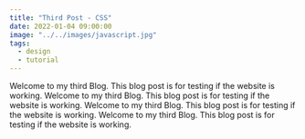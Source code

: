 ```yaml
---
title: "Third Post - CSS"
date: 2022-01-04 09:00:00
image: "../../images/javascript.jpg"
tags:
  - design
  - tutorial
---
```


Welcome to my third Blog. This blog post is for testing if the website is working. Welcome to my third Blog. This blog post is for testing if the website is working. Welcome to my third Blog. This blog post is for testing if the website is working. Welcome to my third Blog. This blog post is for testing if the website is working.
